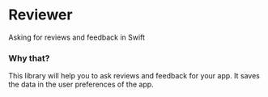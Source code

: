 # Reviewer
Asking for reviews and feedback in Swift

### Why that?
This library will help you to ask reviews and feedback for your app. 
It saves the data in the user preferences of the app.
